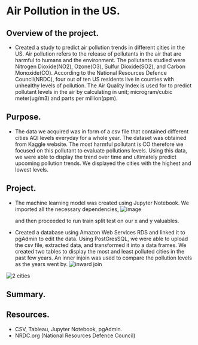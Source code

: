 # Air Pollution in the US. 
## Overview of the project.
- Created a study to predict air pollution trends in different cities in the US. Air pollution refers to the release of pollutants in the air that are harmful to humans and the environment. The pollutants studied were Nitrogen Dioxide(NO2), Ozone(O3), Sulfur Dioxide(SO2), and Carbon Monoxide(CO). According to the National Resources Defence Council(NRDC), four out of ten US residents live in counties with unhealthy levels of pollution. The Air Quality Index is used for to predict pollutant levels in the air by calculating in unit; microgram/cubic meter(ug/m3) and parts per million(ppm). 

## Purpose.
- The data we acquired was in form of a csv file that contained different cities AQI levels everyday for a whole year. The dataset was obtained from Kaggle website. The most harmful pollutant is CO therefore we focused on this pollutant to evaluate pollutions levels. Using this data, we were able to display the trend over time and ultimately predict upcoming pollution trends. We displayed the cities with the highest and lowest levels. 

## Project.
- The machine learning model was created using Jupyter Notebook. We imported all the necessary dependencies,
![image](https://user-images.githubusercontent.com/85714314/141696515-cd9e6dc8-b7eb-4a89-a778-18837daa9d34.png)

  and then proceeded to run train split test on our x and y valuables. 
- Created a database using Amazon Web Services RDS and linked it to pgAdmin to edit the data. Using PostGresSQL, we were able to upload the csv file, extracted data, and           transformed it into a data frames. We created two tables to display the most and least polluted cities in the past few years. An inner injoin was used to compare the pollution   levels as the years went by.
![inward join](https://user-images.githubusercontent.com/85714314/141696838-428ec740-021f-4792-bcd7-9df326df8918.png)
 
![2 cities](https://user-images.githubusercontent.com/85714314/141696905-b681434f-16c3-46bf-b172-a3fc17545002.png)


## Summary.







## Resources.
- CSV, Tableau, Jupyter Notebook, pgAdmin.
- NRDC.org (National Resources Defence Council)

